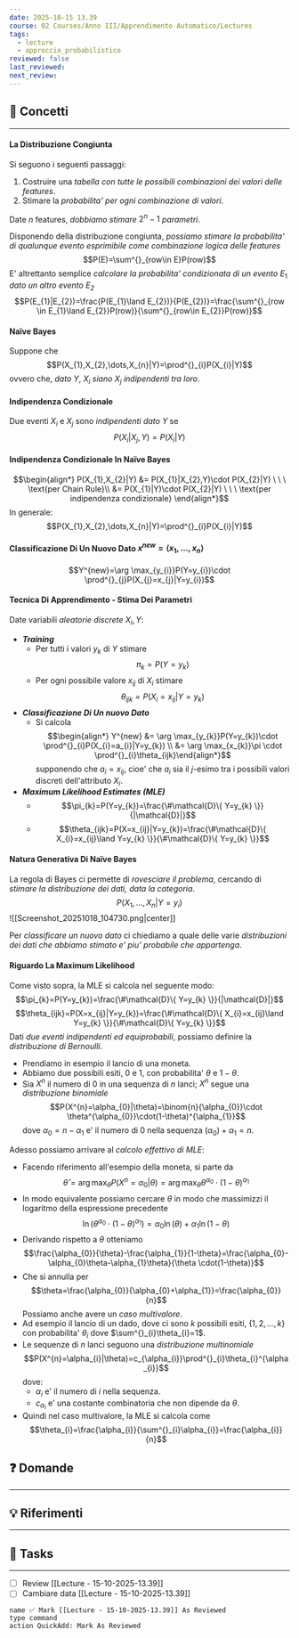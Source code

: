 ```yaml
---
date: 2025-10-15 13.39
course: 02 Courses/Anno III/Apprendimento Automatico/Lectures
tags:
  - lecture
  - approccio_probabilistico
reviewed: false
last_reviewed:
next_review:
---
```

## 🧠 Concetti
---
#### La Distribuzione Congiunta
Si seguono i seguenti passaggi:
1. Costruire una _tabella con tutte le possibili combinazioni dei valori delle features_.
2. Stimare la _probabilita' per ogni combinazione di valori_.

Date $n$ features, _dobbiamo stimare_ $2^{n}-1$ _parametri_.

Disponendo della distribuzione congiunta, _possiamo stimare la probabilita' di qualunque evento esprimibile come combinazione logica delle features_ $$P(E)=\sum^{}_{row\in E}P(row)$$
E' altrettanto semplice _calcolare la probabilita' condizionata di un evento_ $E_{1}$ _dato un altro evento $E_{2}$_ $$P(E_{1}|E_{2})=\frac{P(E_{1}\land E_{2})}{P(E_{2})}=\frac{\sum^{}_{row \in E_{1}\land E_{2}}P(row)}{\sum^{}_{row\in E_{2}}P(row)}$$
#### Naïve Bayes
Suppone che $$P(X_{1},X_{2},\dots,X_{n}|Y)=\prod^{}_{i}P(X_{i}|Y)$$ovvero che, _dato $Y$_, $X_{i}$ _siano_ $X_{j}$ _indipendenti tra loro_.
#### Indipendenza Condizionale
Due eventi $X_{i}$ e $X_{j}$ sono _indipendenti dato_ $Y$ se $$P(X_{i}|X_{j},Y)=P(X_{i}|Y)$$
#### Indipendenza Condizionale In Naïve Bayes
$$\begin{align*} P(X_{1},X_{2}|Y) &= P(X_{1}|X_{2},Y)\cdot P(X_{2}|Y) \ \ \ \text{per Chain Rule}\\
&= P(X_{1}|Y)\cdot P(X_{2}|Y) \ \ \ \text{per indipendenza condizionale} \end{align*}$$
In generale: $$P(X_{1},X_{2},\dots,X_{n}|Y)=\prod^{}_{i}P(X_{i}|Y)$$
#### Classificazione Di Un Nuovo Dato $x^{new}=\langle x_{1},\dots,x_{n} \rangle$
$$Y^{new}=\arg \max_{y_{i}}P(Y=y_{i})\cdot \prod^{}_{j}P(X_{j}=x_{j}|Y=y_{i})$$
#### Tecnica Di Apprendimento - Stima Dei Parametri
Date variabili _aleatorie discrete_ $X_{i}, Y$:
+ ___Training___
	+ Per tutti i valori $y_{k}$ di $Y$ stimare $$\pi_{k}=P(Y=y_{k})$$
	+ Per ogni possibile valore $x_{ij}$ di $X_{i}$ stimare $$\theta_{ijk}=P(X_{i}=x_{ij}|Y=y_{k})$$
+ ___Classificazione Di Un nuovo Dato___
	+ Si calcola $$\begin{align*} Y^{new} &= \arg \max_{y_{k}}P(Y=y_{k})\cdot \prod^{}_{i}P(X_{i}=a_{i}|Y=y_{k}) \\ &= \arg \max_{x_{k}}\pi \cdot \prod^{}_{i}\theta_{ijk}\end{align*}$$supponendo che $a_{i}=x_{ij}$, cioe' che $a_{i}$ sia il $j$-esimo tra i possibili valori discreti dell'attributo $X_{i}$.
+ ___Maximum Likelihood Estimates (MLE)___
	+ $$\pi_{k}=P(Y=y_{k})=\frac{\#\mathcal{D}\{ Y=y_{k} \}}{|\mathcal{D}|}$$
	+ $$\theta_{ijk}=P(X=x_{ij}|Y=y_{k})=\frac{\#\mathcal{D}\{ X_{i}=x_{ij}\land Y=y_{k} \}}{\#\mathcal{D}\{ Y=y_{k} \}}$$
#### Natura Generativa Di Naïve Bayes
La regola di Bayes ci permette di _rovesciare il problema_, cercando di _stimare la distribuzione dei dati, data la categoria_. $$P(X_{1},\dots,X_{n}|Y=y_{i})$$
![[Screenshot_20251018_104730.png|center]]

Per _classificare un nuovo dato_ ci chiediamo a quale delle varie _distribuzioni dei dati che abbiamo stimato e' piu' probabile che appartenga_.
#### Riguardo La Maximum Likelihood
Come visto sopra, la MLE si calcola nel seguente modo:$$\pi_{k}=P(Y=y_{k})=\frac{\#\mathcal{D}\{ Y=y_{k} \}}{|\mathcal{D}|}$$
$$\theta_{ijk}=P(X=x_{ij}|Y=y_{k})=\frac{\#\mathcal{D}\{ X_{i}=x_{ij}\land Y=y_{k} \}}{\#\mathcal{D}\{ Y=y_{k} \}}$$
Dati _due eventi indipendenti ed equiprobabili_, possiamo definire la _distribuzione di Bernoulli_.
+ Prendiamo in esempio il lancio di una moneta.
+ Abbiamo due possibili esiti, $0$ e $1$, con probabilita' $\theta$ e $1-\theta$.
+ Sia $X^n$ il numero di $0$ in una sequenza di $n$ lanci; $X^n$ segue una _distribuzione binomiale_ $$P(X^{n}=\alpha_{0}|\theta)=\binom{n}{\alpha_{0}}\cdot \theta^{\alpha_{0}}\cdot(1-\theta)^{\alpha_{1}}$$dove $\alpha_{0}=n-\alpha_{1}$ e' il numero di $0$ nella sequenza $(\alpha_{0})+\alpha_{1}=n$.

Adesso possiamo arrivare al _calcolo effettivo di MLE_:
+ Facendo riferimento all'esempio della moneta, si parte da $$\hat{\theta}=\arg \max_{\theta}P(X^{n}=\alpha_{0}|\theta)=\arg \max_{\theta}\theta^{\alpha_{0}}\cdot(1-\theta)^{\alpha_{1}}$$
+ In modo equivalente possiamo cercare $\theta$ in modo che massimizzi il logaritmo della espressione precedente $$\ln(\theta^{\alpha_{0}}\cdot(1-\theta)^{\alpha_{1}})=\alpha_{0}\ln(\theta)+\alpha_{1}\ln(1-\theta)$$
+ Derivando rispetto a $\theta$ otteniamo $$\frac{\alpha_{0}}{\theta}-\frac{\alpha_{1}}{1-\theta}=\frac{\alpha_{0}-\alpha_{0}\theta-\alpha_{1}\theta}{\theta \cdot(1-\theta)}$$
+ Che si annulla per $$\theta=\frac{\alpha_{0}}{\alpha_{0}+\alpha_{1}}=\frac{\alpha_{0}}{n}$$
Possiamo anche avere un _caso multivalore_.
+ Ad esempio il lancio di un dado, dove ci sono $k$ possibili esiti, $\{ 1,2,\dots,k \}$ con probabilita' $\theta_{i}$ dove $\sum^{}_{i}\theta_{i}=1$.
+ Le sequenze di $n$ lanci seguono una _distribuzione multinomiale_ $$P(X^{n}=\alpha_{i}|\theta)=c_{\alpha_{i}}\prod^{}_{i}\theta_{i}^{\alpha_{i}}$$dove:
	+ $\alpha_{i}$ e' il numero di $i$ nella sequenza.
	+ $c_{\alpha_{i}}$ e' una costante combinatoria che non dipende da $\theta$.
+ Quindi nel caso multivalore, la MLE si calcola come $$\theta_{i}=\frac{\alpha_{i}}{\sum^{}_{i}\alpha_{i}}=\frac{\alpha_{i}}{n}$$

## ❓ Domande
---

## 💡 Riferimenti
---

## 🧩 Tasks
---
+ [ ] Review [[Lecture - 15-10-2025-13.39]]
+ [ ] Cambiare data [[Lecture - 15-10-2025-13.39]]

```button 
name ✅ Mark [[Lecture - 15-10-2025-13.39]] As Reviewed 
type command 
action QuickAdd: Mark As Reviewed
```
